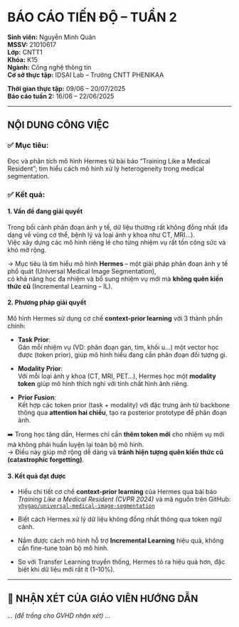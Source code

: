
# BÁO CÁO TIẾN ĐỘ – TUẦN 2

**Sinh viên:** Nguyễn Minh Quân  
**MSSV:** 21010617  
**Lớp:** CNTT1  
**Khóa:** K15  
**Ngành:** Công nghệ thông tin  
**Cơ sở thực tập:** IDSAI Lab – Trường CNTT PHENIKAA  

**Thời gian thực tập:** 09/06 – 20/07/2025  
**Báo cáo tuần 2:** 16/06 – 22/06/2025  

---

## NỘI DUNG CÔNG VIỆC

### ✅ Mục tiêu:
Đọc và phân tích mô hình Hermes từ bài báo “Training Like a Medical Resident”; tìm hiểu cách mô hình xử lý heterogeneity trong medical segmentation.

### ✅ Kết quả:

#### 1. Vấn đề đang giải quyết

Trong bối cảnh phân đoạn ảnh y tế, dữ liệu thường rất không đồng nhất (đa dạng về vùng cơ thể, bệnh lý và loại ảnh y khoa như CT, MRI…).  
Việc xây dựng các mô hình riêng lẻ cho từng nhiệm vụ rất tốn công sức và khó mở rộng.

→ Mục tiêu là tìm hiểu mô hình **Hermes** – một giải pháp phân đoạn ảnh y tế phổ quát (Universal Medical Image Segmentation),  
có khả năng học đa nhiệm và bổ sung nhiệm vụ mới mà **không quên kiến thức cũ** (Incremental Learning – IL).

#### 2. Phương pháp giải quyết

Mô hình Hermes sử dụng cơ chế **context-prior learning** với 3 thành phần chính:

- **Task Prior**:  
  Gán mỗi nhiệm vụ (VD: phân đoạn gan, tim, khối u...) một vector học được (token prior), giúp mô hình hiểu đang cần phân đoạn đối tượng gì.

- **Modality Prior**:  
  Với mỗi loại ảnh y khoa (CT, MRI, PET…), Hermes học một **modality token** giúp mô hình thích nghi với tính chất hình ảnh riêng.

- **Prior Fusion**:  
  Kết hợp các token prior (task + modality) với đặc trưng ảnh từ backbone thông qua **attention hai chiều**, tạo ra posterior prototype để phân đoạn ảnh.

➡️ Trong học tăng dần, Hermes chỉ cần **thêm token mới** cho nhiệm vụ mới mà không phải huấn luyện lại toàn bộ mô hình.  
→ Điều này giúp mở rộng dễ dàng và **tránh hiện tượng quên kiến thức cũ (catastrophic forgetting)**.

#### 3. Kết quả đạt được

- Hiểu chi tiết cơ chế **context-prior learning** của Hermes qua bài báo *Training Like a Medical Resident (CVPR 2024)* và mã nguồn trên GitHub:  
  [`yhygao/universal-medical-image-segmentation`](https://github.com/yhygao/universal-medical-image-segmentation)

- Biết cách Hermes xử lý dữ liệu không đồng nhất thông qua token ngữ cảnh.

- Nắm được cách mô hình hỗ trợ **Incremental Learning** hiệu quả, không cần fine-tune toàn bộ mô hình.

- So với Transfer Learning truyền thống, Hermes tỏ ra hiệu quả hơn, đặc biệt khi dữ liệu mới rất ít (1–10%).

---

## 📌 NHẬN XÉT CỦA GIÁO VIÊN HƯỚNG DẪN

*… (để trống cho GVHD nhận xét) …*
